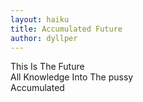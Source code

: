 ```yaml
---
layout: haiku
title: Accumulated Future
author: dyllper
---
```


This Is The Future  
All Knowledge Into The pussy  
Accumulated  

